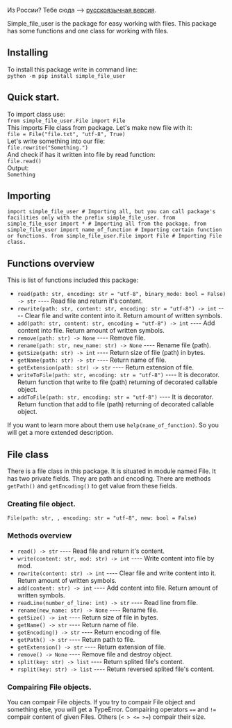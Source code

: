Из России? Тебе сюда --> [русскоязычная версия](https://zen.yandex.ru/media/id/60856790ae47bf185f78b82d/zdravstvuite-eto-ne-statia-a-dokumentaciia-k-moemu-paketu-v-pypi-608f77907ffcba2d9e3b78fc).  
  
Simple\_file\_user is the package for easy working with files. This package has some functions and one class for working with files.

Installing
----------

To install this package write in command line:  
`python -m pip install simple_file_user`

Quick start.
------------

To import class use:  
`from simple_file_user.File import File`  
This imports File class from package. Let's make new file with it:  
`file = File("file.txt", "utf-8", True)`  
Let's write something into our file:  
`file.rewrite("Something.")`  
And check if has it written into file by read function:  
`file.read()`  
Output:  
`Something`

Importing
---------

`import simple_file_user # Importing all, but you can call package's facilities only with the prefix simple_file_user.
from simple_file_user import * # Importing all from the package.
from simple_file_user import name_of_function # Importing certain function or functions.
from simple_file_user.File import File # Importing File class.
`

Functions overview
------------------

This is list of functions included this package:

*   `read(path: str, encoding: str = "utf-8", binary_mode: bool = False) -> str` ---- Read file and return it's content.
*   `rewrite(path: str, content: str, encoding: str = "utf-8") -> int` ---- Clear file and write content into it. Return amount of written symbols.
*   `add(path: str, content: str, encoding = "utf-8") -> int` ---- Add content into file. Return amount of written symbols.
*   `remove(path: str) -> None` ---- Remove file.
*   `rename(path: str, new_name: str) -> None` ---- Rename file (path).
*   `getSize(path: str) -> int` ---- Return size of file (path) in bytes.
*   `getName(path: str) -> str` ---- Return name of file.
*   `getExtension(path: str) -> str` ---- Return extension of file.
*   `writeToFile(path: str, encoding: str = "utf-8")` ---- It is decorator. Return function that write to file (path) returning of decorated callable object.
*   `addToFile(path: str, encoding: str = "utf-8")` ---- It is decorator. Return function that add to file (path) returning of decorated callable object.

If you want to learn more about them use `help(name_of_function)`. So you will get a more extended description.

File class
----------

There is a file class in this package. It is situated in module named File. It has two private fields. They are path and encoding. There are methods `getPath()` and `getEncoding()` to get value from these fields.

### Creating file object.

`File(path: str, , encoding: str = "utf-8", new: bool = False)`

### Methods overview

*   `read() -> str` ---- Read file and return it's content.
*   `write(content: str, mod: str) -> int` ---- Write content into file by mod.
*   `rewrite(content: str) -> int` ---- Clear file and write content into it. Return amount of written symbols.
*   `add(content: str) -> int` ---- Add content into file. Return amount of written symbols.
*   `readLine(number_of_line: int) -> str` ---- Read line from file.
*   `rename(new_name: str) -> None` ---- Rename file.
*   `getSize() -> int` ---- Return size of file in bytes.
*   `getName() -> str` ---- Return name of file.
*   `getEncoding() -> str` ---- Return encoding of file.
*   `getPath() -> str` ---- Return path to file.
*   `getExtension() -> str` ---- Return extension of file.
*   `remove() -> None` ---- Remove file and destroy object.
*   `split(key: str) -> list` ---- Return splited file's content.
*   `rsplit(key: str) -> list` ---- Return reversed splited file's content.

### Compairing File objects.

You can compair File objects. If you try to compair File object and something else, you will get a TypeError. Compairing operators `==` and `!=` compair content of given Files. Others (`< > <= >=`) compair their size.